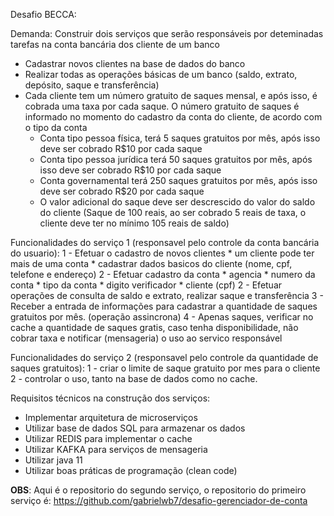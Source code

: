 Desafio BECCA:

Demanda: Construir dois serviços que serão responsáveis por deteminadas tarefas na conta bancária dos cliente de um banco
* Cadastrar novos clientes na base de dados do banco
* Realizar todas as operações básicas de um banco (saldo, extrato, depósito, saque e transferência)
* Cada cliente tem um número gratuito de saques mensal, e após isso, é cobrada uma taxa por cada saque. 
    O número gratuito de saques é informado no momento do cadastro da conta do cliente, de acordo com o tipo da conta
    - Conta tipo pessoa física, terá 5 saques gratuitos por mês, após isso deve ser cobrado R$10 por cada saque
    - Conta tipo pessoa jurídica terá 50 saques gratuitos por mês, após isso deve ser cobrado R$10 por cada saque
    - Conta governamental terá 250 saques gratuitos por mês, após isso deve ser cobrado R$20 por cada saque
    - O valor adicional do saque deve ser descrescido do valor do saldo do cliente (Saque de 100 reais, ao ser cobrado 5 reais de taxa, o cliente deve ter no mínimo 105 reais de saldo)

Funcionalidades do serviço 1 (responsavel pelo controle da conta bancária do usuario): 
    1 - Efetuar o cadastro de novos clientes
        * um cliente pode ter mais de uma conta
        * cadastrar dados basicos do cliente (nome, cpf, telefone e endereço)
    2 - Efetuar cadastro da conta
        * agencia
        * numero da conta
        * tipo da conta 
        * digito verificador
        * cliente (cpf)
    2 - Efetuar operações de consulta de saldo e extrato, realizar saque e transferência 
    3 - Receber a entrada de informações para cadastrar a quantidade de saques gratuitos por mês. (operação assincrona)
    4 - Apenas saques, verificar no cache a quantidade de saques gratis, caso tenha disponibilidade, não cobrar taxa e notificar (mensageria) o uso ao servico responsável

Funcionalidades do serviço 2 (responsavel pelo controle da quantidade de saques gratuitos):
    1 - criar o limite de saque gratuito por mes para o cliente
    2 - controlar o uso, tanto na base de dados como no cache.

Requisitos técnicos na construção dos serviços:
- Implementar arquitetura de microserviços
- Utilizar base de dados SQL para armazenar os dados
- Utilizar REDIS para implementar o cache
- Utilizar KAFKA para serviços de mensageria
- Utilizar java 11 
- Utilizar boas práticas de programação (clean code)

**OBS**:  Aqui é o repositorio do segundo serviço, o repositorio do primeiro serviço é: https://github.com/gabrielwb7/desafio-gerenciador-de-conta